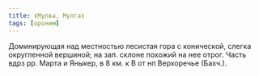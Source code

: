 ```yaml
---
title: ⦗Мулва, Мулга⦘
tags: [ороним]
---
```


Доминирующая над местностью лесистая гора с конической, слегка округленной
вершиной; на зап. склоне похожий на нее отрог. Часть вдрз рр. Марта и Яныкер, в
8 км. к В от нп Верхоречье (Бахч.).
